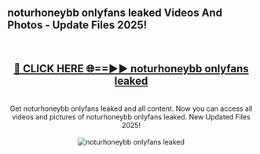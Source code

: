 <h2>noturhoneybb onlyfans leaked Videos And Photos - Update Files 2025!</h2>
<br>
<div align="center">
<h2><a href="https://top-ai-tools.click/QrbHav" rel="nofollow">🔴 CLICK HERE 🌐==►► noturhoneybb onlyfans leaked</a></h2>
<br>
Get noturhoneybb onlyfans leaked and all content. Now you can access all videos and pictures of noturhoneybb onlyfans leaked. New Updated Files 2025!
<br>
<br>
<a href="https://top-ai-tools.click/QrbHav" rel="nofollow" data-target="animated-image.originalLink"><img src="https://i.ibb.co.com/WyWwxjT/player-gif2.gif" alt="noturhoneybb onlyfans leaked" style="max-width: 100%; display: inline-block;" data-target="animated-image.originalImage"></a>
</div>
<br>
